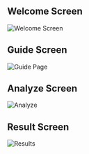 ## Welcome Screen
![Welcome Screen](https://user-images.githubusercontent.com/49617450/80909358-37675480-8d45-11ea-91f3-dec4e3f2c177.png)

## Guide Screen
![Guide Page](https://user-images.githubusercontent.com/49617450/80909367-5b2a9a80-8d45-11ea-81e9-9c9404c30591.png)

## Analyze Screen 
![Analyze](https://user-images.githubusercontent.com/49617450/80909375-68e02000-8d45-11ea-9b64-baf0ccfa61fa.png)

## Result Screen 
![Results](https://user-images.githubusercontent.com/49617450/80909383-72698800-8d45-11ea-801c-f6baddbcad8a.png)
